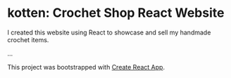 # kotten: Crochet Shop React Website

I created this website using React to showcase and sell my handmade crochet items.

...

This project was bootstrapped with [Create React App](https://github.com/facebook/create-react-app).
